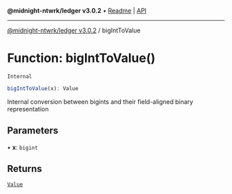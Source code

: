 **@midnight-ntwrk/ledger v3.0.2** • [Readme](../README.md) \| [API](../globals.md)

***

[@midnight-ntwrk/ledger v3.0.2](../README.md) / bigIntToValue

# Function: bigIntToValue()

`Internal`

```ts
bigIntToValue(x): Value
```

Internal conversion between bigints and their field-aligned binary
representation

## Parameters

• **x**: `bigint`

## Returns

[`Value`](../type-aliases/Value.md)
